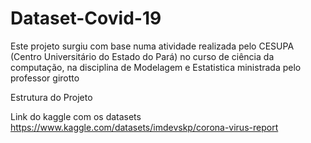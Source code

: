 # Dataset-Covid-19
Este projeto surgiu com base numa atividade realizada pelo CESUPA (Centro Universitário do Estado do Pará) no curso de ciência da computação, na disciplina  de Modelagem e Estatistica ministrada pelo professor girotto

Estrutura do Projeto


Link do kaggle com os datasets
https://www.kaggle.com/datasets/imdevskp/corona-virus-report
